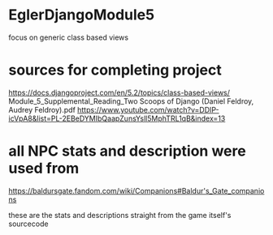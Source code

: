 # EglerDjangoModule5
focus on generic class based views

# sources for completing project
https://docs.djangoproject.com/en/5.2/topics/class-based-views/
Module_5_Supplemental_Reading_Two Scoops of Django (Daniel Feldroy, Audrey Feldroy).pdf
https://www.youtube.com/watch?v=DDIP-icVpA8&list=PL-2EBeDYMIbQaapZunsYsll5MphTRL1qB&index=13

# all NPC stats and description were used from
https://baldursgate.fandom.com/wiki/Companions#Baldur's_Gate_companions

these are the stats and descriptions straight from the game itself's sourcecode